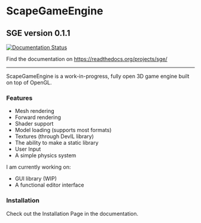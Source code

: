 ﻿# ScapeGameEngine

## SGE version 0.1.1

[![Documentation Status](https://readthedocs.org/projects/sge/badge/?version=latest)](https://sge.readthedocs.io/en/latest/?badge=latest)

Find the documentation on https://readthedocs.org/projects/sge/

------------

ScapeGameEngine is a work-in-progress, fully open 3D game engine built on top of OpenGL.

### Features

- Mesh rendering
- Forward rendering
- Shader support
- Model loading (supports most formats)
- Textures (through DevIL library)
- The ability to make a static library
- User Input
- A simple physics system

I am currently working on:
- GUI library (WIP)
- A functional editor interface

### Installation
Check out the Installation Page in the documentation.

